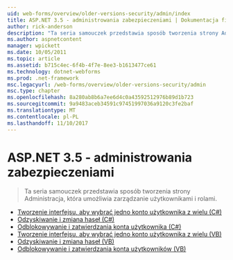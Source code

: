 ```yaml
---
uid: web-forms/overview/older-versions-security/admin/index
title: ASP.NET 3.5 - administrowania zabezpieczeniami | Dokumentacja firmy Microsoft
author: rick-anderson
description: "Ta seria samouczek przedstawia sposób tworzenia strony Administracja, która umożliwia zarządzanie użytkownikami i rolami."
ms.author: aspnetcontent
manager: wpickett
ms.date: 10/05/2011
ms.topic: article
ms.assetid: b715c4ec-6f4b-4f7e-8ee3-b1613477ce61
ms.technology: dotnet-webforms
ms.prod: .net-framework
msc.legacyurl: /web-forms/overview/older-versions-security/admin
msc.type: chapter
ms.openlocfilehash: 8a280ab8b6a7ee6d4c0a43592512976b89d1b723
ms.sourcegitcommit: 9a9483aceb34591c97451997036a9120c3fe2baf
ms.translationtype: MT
ms.contentlocale: pl-PL
ms.lasthandoff: 11/10/2017
---
```

<a name="aspnet-35---security-administration"></a>ASP.NET 3.5 - administrowania zabezpieczeniami
====================
> Ta seria samouczek przedstawia sposób tworzenia strony Administracja, która umożliwia zarządzanie użytkownikami i rolami.


- [Tworzenie interfejsu, aby wybrać jedno konto użytkownika z wielu (C#)](building-an-interface-to-select-one-user-account-from-many-cs.md)
- [Odzyskiwanie i zmiana haseł (C#)](recovering-and-changing-passwords-cs.md)
- [Odblokowywanie i zatwierdzania konta użytkownika (C#)](unlocking-and-approving-user-accounts-cs.md)
- [Tworzenie interfejsu, aby wybrać jedno konto użytkownika z wielu (VB)](building-an-interface-to-select-one-user-account-from-many-vb.md)
- [Odzyskiwanie i zmiana haseł (VB)](recovering-and-changing-passwords-vb.md)
- [Odblokowywanie i zatwierdzania konta użytkowników (VB)](unlocking-and-approving-user-accounts-vb.md)
